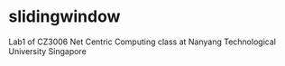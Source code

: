 # slidingwindow

Lab1 of CZ3006 Net Centric Computing class at Nanyang Technological University Singapore